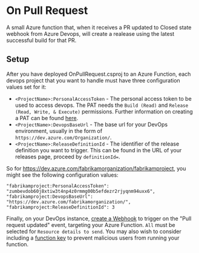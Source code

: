 # On Pull Request

A small Azure function that, when it receives a PR updated to Closed state webhook from Azure Devops, will create a realease using the latest successful build for that PR.

## Setup

After you have deployed OnPullRequest.csproj to an Azure Function, each devops project that you want to handle must have three configuration values set for it:

- `<ProjectName>:PersonalAccessToken` - The personal access token to be used to access devops. The PAT needs the `Build (Read)` and `Release (Read, Write, & Execute)` permissions. Further information on creating a PAT can be found [here](https://docs.microsoft.com/en-us/azure/devops/organizations/accounts/use-personal-access-tokens-to-authenticate?view=azure-devops&tabs=preview-page#create-a-pat).
- `<ProjectName>:DevopsBaseUrl` - The base url for your DevOps environment, usually in the form of `https://dev.azure.com/Organization/`.
- `<ProjectName>:ReleaseDefinitionId` - The identifier of the release definition you want to trigger. This can be found in the URL of your releases page, proceed by `definitionId=`.

So for https://dev.azure.com/fabrikamorganization/fabrikamproject, you might see the following configuration values:

```
"fabrikamproject:PersonalAccessToken": "zumbevdob60j8xtiw3t4np4z0rmmg00b5efdezr2rjyqnm94uxx6",
"fabrikamproject:DevopsBaseUrl": "https://dev.azure.com/fabrikamorganization/",
"fabrikamproject:ReleaseDefinitionId": 3
```

Finally, on your DevOps instance, [create a Webhook](https://docs.microsoft.com/en-us/azure/devops/service-hooks/services/webhooks?view=azure-devops) to trigger on the "Pull request updated" event, targeting your Azure Function. `All` must be selected for `Resource details to send`. You may also wish to consider including a [function key](https://docs.microsoft.com/en-us/azure/azure-functions/functions-bindings-http-webhook-trigger?tabs=csharp#authorization-keys) to prevent malicious users from running your function.
